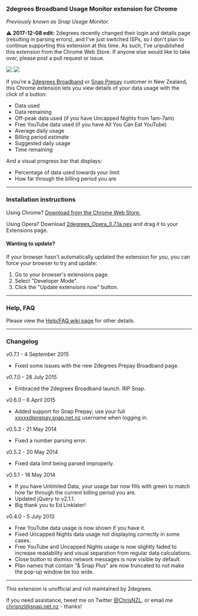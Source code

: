 ### 2degrees Broadband Usage Monitor extension for Chrome

*Previously known as Snap Usage Monitor.*

⚠ <b>2017-12-08 edit:</b> 2degrees recently changed their login and details page (resulting in parsing errors), and I've just switched ISPs, so I don't plan to continue supporting this extension at this time. As such, I've unpublished this extension from the Chrome Web Store. If anyone else would like to take over, please post a pull request or issue.

![](http://i.imgur.com/v88qYcb.png) ![](http://i.imgur.com/tExcgLi.png)

If you're a [2degrees Broadband](https://www.2degreesmobile.co.nz/broadband) or [Snap Prepay](https://prepay.2degreesbroadband.co.nz/) customer in New Zealand, this Chrome extension lets you view details of your data usage with the click of a button:
* Data used
* Data remaining
* Off-peak data used (if you have Uncapped Nights from 1am-7am)
* Free YouTube data used (if you have All You Can Eat YouTube)
* Average daily usage
* Billing period estimate
* Suggested daily usage
* Time remaining

And a visual progress bar that displays:
* Percentage of data used towards your limit
* How far through the billing period you are

---

### Installation instructions

Using Chrome? [Download from the Chrome Web Store.](https://chrome.google.com/webstore/detail/okffoefibimfmcddjbmbfnlbjdpjokkn)

Using Opera? Download [2degrees_Opera_0.7.1a.nex](https://github.com/ChrisNZL/snap-chromium/raw/master/releases/2degrees_Opera_0.7.1a.nex) and drag it to your Extensions page.


#### Wanting to update?

If your browser hasn't automatically updated the extension for you, you can force your browser to try and update:

1. Go to your browser's extensions page.
2. Select "Developer Mode".
3. Click the "Update extensions now" button.

---

### Help, FAQ

Please view the [Help/FAQ wiki page](https://github.com/ChrisNZL/snap-chromium/wiki/Help-FAQ) for other details.

---

### Changelog
v0.7.1 - 4 September 2015
* Fixed some issues with the new 2degrees Prepay Broadband page.

v0.7.0 - 28 July 2015
* Embraced the 2degrees Broadband launch. RIP Snap.

v0.6.0 - 6 April 2015
* Added support for Snap Prepay; use your full xxxxx@prepay.snap.net.nz username when logging in.

v0.5.3 - 21 May 2014
* Fixed a number parsing error.

v0.5.2 - 20 May 2014
* Fixed data limit being parsed improperly.

v0.5.1 - 18 May 2014
* If you have Unlimited Data, your usage bar now fills with green to match how far through the current billing period you are.
* Updated jQuery to v2.1.1.
* Big thank you to Ed Linklater!

v0.4.0 - 5 July 2013
* Free YouTube data usage is now shown if you have it.
* Fixed Uncapped Nights data usage not displaying correctly in some
cases.
* Free YouTube and Uncapped Nights usage is now slightly faded to
increase readability and visual separation from regular data
calculations.
* Close button to dismiss network messages is now visible by default.
* Plan names that contain "& Snap Plus" are now truncated to not make
the pop-up window be too wide.

---

This extension is unofficial and not maintained by 2degrees.

If you need assistance, tweet me on Twitter [@ChrisNZL](https://twitter.com/ChrisNZL), or email me chrisnzl@snap.net.nz - thanks!

